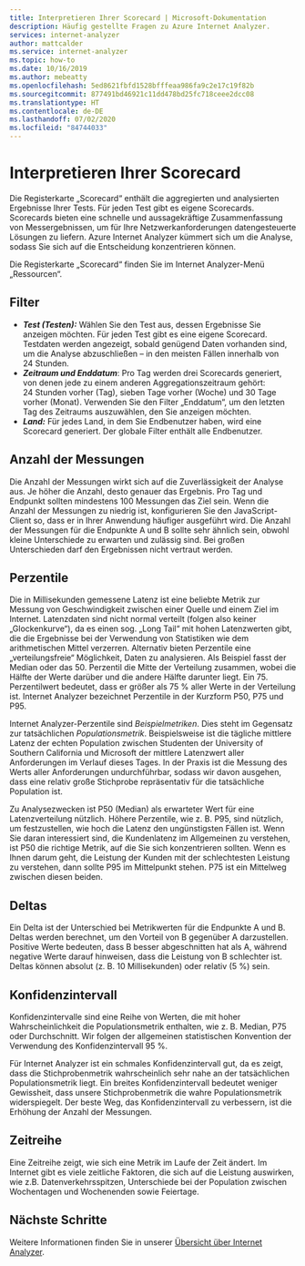 ```yaml
---
title: Interpretieren Ihrer Scorecard | Microsoft-Dokumentation
description: Häufig gestellte Fragen zu Azure Internet Analyzer.
services: internet-analyzer
author: mattcalder
ms.service: internet-analyzer
ms.topic: how-to
ms.date: 10/16/2019
ms.author: mebeatty
ms.openlocfilehash: 5ed8621fbfd1528bfffeaa986fa9c2e17c19f82b
ms.sourcegitcommit: 877491bd46921c11dd478bd25fc718ceee2dcc08
ms.translationtype: HT
ms.contentlocale: de-DE
ms.lasthandoff: 07/02/2020
ms.locfileid: "84744033"
---
```

# <a name="interpreting-your-scorecard"></a>Interpretieren Ihrer Scorecard

Die Registerkarte „Scorecard“ enthält die aggregierten und analysierten Ergebnisse Ihrer Tests. Für jeden Test gibt es eigene Scorecards. Scorecards bieten eine schnelle und aussagekräftige Zusammenfassung von Messergebnissen, um für Ihre Netzwerkanforderungen datengesteuerte Lösungen zu liefern. Azure Internet Analyzer kümmert sich um die Analyse, sodass Sie sich auf die Entscheidung konzentrieren können.

Die Registerkarte „Scorecard“ finden Sie im Internet Analyzer-Menü „Ressourcen“. 


## <a name="filters"></a>Filter

* ***Test (Testen):*** Wählen Sie den Test aus, dessen Ergebnisse Sie anzeigen möchten. Für jeden Test gibt es eine eigene Scorecard. Testdaten werden angezeigt, sobald genügend Daten vorhanden sind, um die Analyse abzuschließen – in den meisten Fällen innerhalb von 24 Stunden. 
* ***Zeitraum und Enddatum***: Pro Tag werden drei Scorecards generiert, von denen jede zu einem anderen Aggregationszeitraum gehört: 24 Stunden vorher (Tag), sieben Tage vorher (Woche) und 30 Tage vorher (Monat). Verwenden Sie den Filter „Enddatum“, um den letzten Tag des Zeitraums auszuwählen, den Sie anzeigen möchten. 
* ***Land:*** Für jedes Land, in dem Sie Endbenutzer haben, wird eine Scorecard generiert. Der globale Filter enthält alle Endbenutzer.

## <a name="measurement-count"></a>Anzahl der Messungen

Die Anzahl der Messungen wirkt sich auf die Zuverlässigkeit der Analyse aus. Je höher die Anzahl, desto genauer das Ergebnis. Pro Tag und Endpunkt sollten mindestens 100 Messungen das Ziel sein. Wenn die Anzahl der Messungen zu niedrig ist, konfigurieren Sie den JavaScript-Client so, dass er in Ihrer Anwendung häufiger ausgeführt wird. Die Anzahl der Messungen für die Endpunkte A und B sollte sehr ähnlich sein, obwohl kleine Unterschiede zu erwarten und zulässig sind. Bei großen Unterschieden darf den Ergebnissen nicht vertraut werden.

## <a name="percentiles"></a>Perzentile

Die in Millisekunden gemessene Latenz ist eine beliebte Metrik zur Messung von Geschwindigkeit zwischen einer Quelle und einem Ziel im Internet. Latenzdaten sind nicht normal verteilt (folgen also keiner „Glockenkurve“), da es einen sog. „Long Tail“ mit hohen Latenzwerten gibt, die die Ergebnisse bei der Verwendung von Statistiken wie dem arithmetischen Mittel verzerren. Alternativ bieten Perzentile eine „verteilungsfreie“ Möglichkeit, Daten zu analysieren. Als Beispiel fasst der Median oder das 50. Perzentil die Mitte der Verteilung zusammen, wobei die Hälfte der Werte darüber und die andere Hälfte darunter liegt. Ein 75. Perzentilwert bedeutet, dass er größer als 75 % aller Werte in der Verteilung ist. Internet Analyzer bezeichnet Perzentile in der Kurzform P50, P75 und P95.

Internet Analyzer-Perzentile sind _Beispielmetriken_. Dies steht im Gegensatz zur tatsächlichen _Populationsmetrik_. Beispielsweise ist die tägliche mittlere Latenz der echten Population zwischen Studenten der University of Southern California und Microsoft der mittlere Latenzwert aller Anforderungen im Verlauf dieses Tages. In der Praxis ist die Messung des Werts aller Anforderungen undurchführbar, sodass wir davon ausgehen, dass eine relativ große Stichprobe repräsentativ für die tatsächliche Population ist.

Zu Analysezwecken ist P50 (Median) als erwarteter Wert für eine Latenzverteilung nützlich. Höhere Perzentile, wie z. B. P95, sind nützlich, um festzustellen, wie hoch die Latenz den ungünstigsten Fällen ist. Wenn Sie daran interessiert sind, die Kundenlatenz im Allgemeinen zu verstehen, ist P50 die richtige Metrik, auf die Sie sich konzentrieren sollten. Wenn es Ihnen darum geht, die Leistung der Kunden mit der schlechtesten Leistung zu verstehen, dann sollte P95 im Mittelpunkt stehen. P75 ist ein Mittelweg zwischen diesen beiden.


## <a name="deltas"></a>Deltas

Ein Delta ist der Unterschied bei Metrikwerten für die Endpunkte A und B. Deltas werden berechnet, um den Vorteil von B gegenüber A darzustellen. Positive Werte bedeuten, dass B besser abgeschnitten hat als A, während negative Werte darauf hinweisen, dass die Leistung von B schlechter ist. Deltas können absolut (z. B. 10 Millisekunden) oder relativ (5 %) sein.

## <a name="confidence-interval"></a>Konfidenzintervall 

Konfidenzintervalle sind eine Reihe von Werten, die mit hoher Wahrscheinlichkeit die Populationsmetrik enthalten, wie z. B. Median, P75 oder Durchschnitt. Wir folgen der allgemeinen statistischen Konvention der Verwendung des Konfidenzintervall 95 %.

Für Internet Analyzer ist ein schmales Konfidenzintervall gut, da es zeigt, dass die Stichprobenmetrik wahrscheinlich sehr nahe an der tatsächlichen Populationsmetrik liegt. Ein breites Konfidenzintervall bedeutet weniger Gewissheit, dass unsere Stichprobenmetrik die wahre Populationsmetrik widerspiegelt. Der beste Weg, das Konfidenzintervall zu verbessern, ist die Erhöhung der Anzahl der Messungen.

## <a name="time-series"></a>Zeitreihe 

Eine Zeitreihe zeigt, wie sich eine Metrik im Laufe der Zeit ändert. Im Internet gibt es viele zeitliche Faktoren, die sich auf die Leistung auswirken, wie z.B. Datenverkehrsspitzen, Unterschiede bei der Population zwischen Wochentagen und Wochenenden sowie Feiertage.


## <a name="next-steps"></a>Nächste Schritte

Weitere Informationen finden Sie in unserer [Übersicht über Internet Analyzer](internet-analyzer-overview.md).
